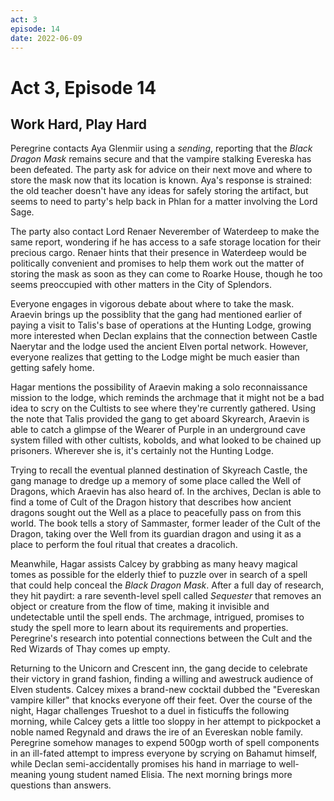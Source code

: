 ```yaml
---
act: 3
episode: 14
date: 2022-06-09
---
```

# Act 3, Episode 14
## Work Hard, Play Hard
Peregrine contacts Aya Glenmiir using a *sending*, reporting that the *Black Dragon Mask* remains secure and that the vampire stalking Evereska has been defeated. The party ask for advice on their next move and where to store the mask now that its location is known. Aya's response is strained: the old teacher doesn't have any ideas for safely storing the artifact, but seems to need to party's help back in Phlan for a matter involving the Lord Sage.

The party also contact Lord Renaer Neverember of Waterdeep to make the same report, wondering if he has access to a safe storage location for their precious cargo. Renaer hints that their presence in Waterdeep would be politically convenient and promises to help them work out the matter of storing the mask as soon as they can come to Roarke House, though he too seems preoccupied with other matters in the City of Splendors.

Everyone engages in vigorous debate about where to take the mask. Araevin brings up the possiblity that the gang had mentioned earlier of paying a visit to Talis's base of operations at the Hunting Lodge, growing more interested when Declan explains that the connection between Castle Naerytar and the lodge used the ancient Elven portal network. However, everyone realizes that getting to the Lodge might be much easier than getting safely home.

Hagar mentions the possibility of Araevin making a solo reconnaissance mission to the lodge, which reminds the archmage that it might not be a bad idea to scry on the Cultists to see where they're currently gathered. Using the note that Talis provided the gang to get aboard Skyrearch, Araevin is able to catch a glimpse of the Wearer of Purple in an underground cave system filled with other cultists, kobolds, and what looked to be chained up prisoners. Wherever she is, it's certainly not the Hunting Lodge.

Trying to recall the eventual planned destination of Skyreach Castle, the gang manage to dredge up a memory of some place called the Well of Dragons, which Araevin has also heard of. In the archives, Declan is able to find a tome of Cult of the Dragon history that describes how ancient dragons sought out the Well as a place to peacefully pass on from this world. The book tells a story of Sammaster, former leader of the Cult of the Dragon, taking over the Well from its guardian dragon and using it as a place to perform the foul ritual that creates a dracolich.

Meanwhile, Hagar assists Calcey by grabbing as many heavy magical tomes as possible for the elderly thief to puzzle over in search of a spell that could help conceal the *Black Dragon Mask*. After a full day of research, they hit paydirt: a rare seventh-level spell called *Sequester* that removes an object or creature from the flow of time, making it invisible and undetectable until the spell ends. The archmage, intrigued, promises to study the spell more to learn about its requirements and properties. Peregrine's research into potential connections between the Cult and the Red Wizards of Thay comes up empty.

Returning to the Unicorn and Crescent inn, the gang decide to celebrate their victory in grand fashion, finding a willing and awestruck audience of Elven students. Calcey mixes a brand-new cocktail dubbed the "Evereskan vampire killer" that knocks everyone off their feet. Over the course of the night, Hagar challenges Trueshot to a duel in fisticuffs the following morning, while Calcey gets a little too sloppy in her attempt to pickpocket a noble named Regynald and draws the ire of an Evereskan noble family. Peregrine somehow manages to expend 500gp worth of spell components in an ill-fated attempt to impress everyone by scrying on Bahamut himself, while Declan semi-accidentally promises his hand in marriage to well-meaning young student named Elisia. The next morning brings more questions than answers.



